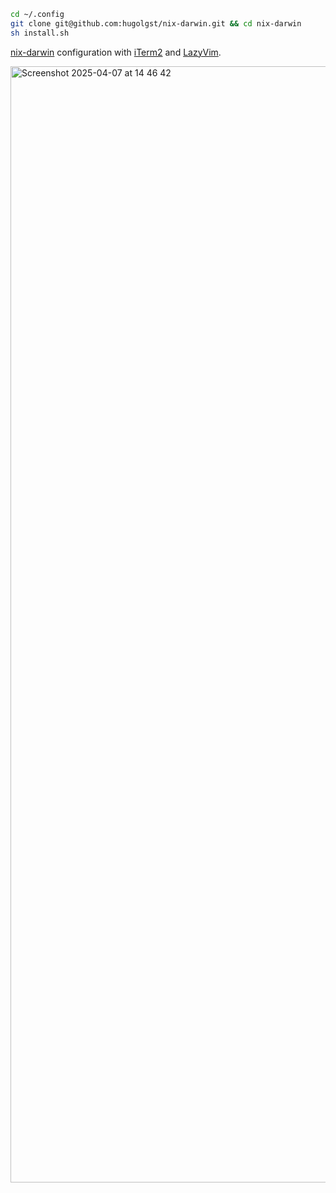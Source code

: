 ```bash
cd ~/.config
git clone git@github.com:hugolgst/nix-darwin.git && cd nix-darwin
sh install.sh
```

[nix-darwin](https://github.com/nix-darwin/nix-darwin) configuration with [iTerm2](https://iterm2.com/) and [LazyVim](https://www.lazyvim.org/).

<img width="1786" alt="Screenshot 2025-04-07 at 14 46 42" src="https://github.com/user-attachments/assets/06dcb66d-de27-4733-bbff-068581e06d06" />
